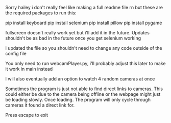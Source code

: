 
Sorry hailey i don't really feel like making a full readme file rn but these are the required packages to run this:

pip install keyboard
pip install selenium
pip install pillow
pip install pygame 

fullscreen doesn't really work yet but i'll add it in the future. Updates shouldn't be as bad in the future once you get selenium working

I updated the file so you shouldn't need to change any code outside of the config file

You only need to run webcamPlayer.py, i'll probably adjust this later to make it work in main instead

I will also eventually add an option to watch 4 random cameras at once

Sometimes the program is just not able to find direct links to cameras. This could either be due to the camera being offline or the webpage might just be loading slowly.
Once loading. The program will only cycle through cameras it found a direct link for.

Press escape to exit